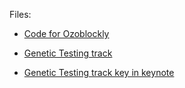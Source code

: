 
Files:

- [Code for Ozoblockly](GeneticTesting.ozocode)

- [Genetic Testing track](GeneticTesting_11by17_HG_SummerBridge.pdf)

- [Genetic Testing track key in keynote](GeneticTesting_11by17_HG_SummerBridge.key)

